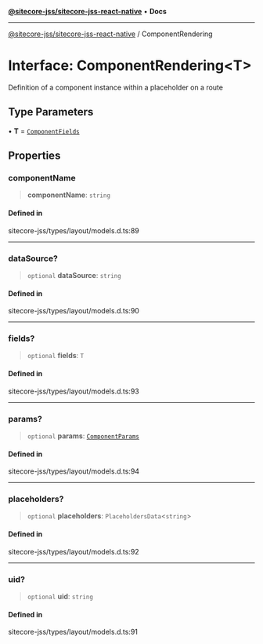 [**@sitecore-jss/sitecore-jss-react-native**](../README.md) • **Docs**

***

[@sitecore-jss/sitecore-jss-react-native](../README.md) / ComponentRendering

# Interface: ComponentRendering\<T\>

Definition of a component instance within a placeholder on a route

## Type Parameters

• **T** = [`ComponentFields`](ComponentFields.md)

## Properties

### componentName

> **componentName**: `string`

#### Defined in

sitecore-jss/types/layout/models.d.ts:89

***

### dataSource?

> `optional` **dataSource**: `string`

#### Defined in

sitecore-jss/types/layout/models.d.ts:90

***

### fields?

> `optional` **fields**: `T`

#### Defined in

sitecore-jss/types/layout/models.d.ts:93

***

### params?

> `optional` **params**: [`ComponentParams`](ComponentParams.md)

#### Defined in

sitecore-jss/types/layout/models.d.ts:94

***

### placeholders?

> `optional` **placeholders**: `PlaceholdersData`\<`string`\>

#### Defined in

sitecore-jss/types/layout/models.d.ts:92

***

### uid?

> `optional` **uid**: `string`

#### Defined in

sitecore-jss/types/layout/models.d.ts:91
